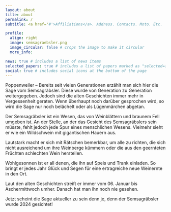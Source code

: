 ```yaml
---
layout: about
title: about
permalink: /
subtitle: <a href='#'>Affiliations</a>. Address. Contacts. Moto. Etc.

profile:
  align: right
  image: semsagraebsler.png
  image_circular: false # crops the image to make it circular
  more_info:

news: true # includes a list of news items
selected_papers: true # includes a list of papers marked as "selected={true}"
social: true # includes social icons at the bottom of the page
---
```

Poppenweiler – Bereits seit vielen Generationen erzählt man sich hier die Sage vom Semsagräbsler. Diese wurde von Generation zu Generation weitergegeben. Jedoch sind die alten Geschichten immer mehr in Vergessenheit geraten. Wenn überhaupt noch darüber gesprochen wird, so wird die Sage nur noch belächelt oder als Lügenmärchen abgetan. 

 

Der Semsagräbsler ist ein Wesen, das von Weinblättern und braunem Fell umgeben ist. An der Stelle, an der das Gesicht des Semsagräbslers sein müsste, fehlt jedoch jede Spur eines menschlichen Wesens. Vielmehr sieht er wie ein Wildschwein mit gigantischen Hauern aus. 

 

Lautstark macht er sich mit Rätschen bemerkbar, um alle zu richten, die sich nicht ausreichend um ihre Weinberge kümmern oder die aus den geernteten Früchten schlechten Wein herstellen. 

 

Wohlgesonnen ist er all denen, die ihn auf Speis und Trank einladen. So bringt er jedes Jahr Glück und Segen für eine ertragreiche neue Weinernte in den Ort. 

 

Laut den alten Geschichten streift er immer vom 06. Januar bis Aschermittwoch umher. Danach hat man ihn noch nie gesehen. 

 

Jetzt scheint die Sage aktueller zu sein denn je, denn der Semsagräbsler wurde 2024 gesichtet!